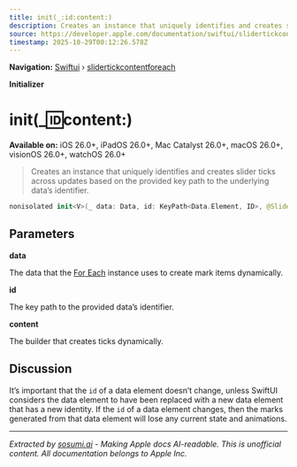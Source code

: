 ```yaml
---
title: init(_:id:content:)
description: Creates an instance that uniquely identifies and creates slider ticks across updates based on the provided key path to the underlying data’s identifier.
source: https://developer.apple.com/documentation/swiftui/slidertickcontentforeach/init(_:id:content:)
timestamp: 2025-10-29T00:12:26.578Z
---
```


**Navigation:** [Swiftui](/documentation/swiftui) › [slidertickcontentforeach](/documentation/swiftui/slidertickcontentforeach)

**Initializer**

# init(_:id:content:)

**Available on:** iOS 26.0+, iPadOS 26.0+, Mac Catalyst 26.0+, macOS 26.0+, visionOS 26.0+, watchOS 26.0+

> Creates an instance that uniquely identifies and creates slider ticks across updates based on the provided key path to the underlying data’s identifier.

```swift
nonisolated init<V>(_ data: Data, id: KeyPath<Data.Element, ID>, @SliderTickBuilder<V> content: @escaping (Data.Element) -> Content) where V == Data.Element, Data.Element == Content.Value
```

## Parameters

**data**

The data that the [For Each](/documentation/swiftui/foreach) instance uses to create mark items dynamically.



**id**

The key path to the provided data’s identifier.



**content**

The builder that creates ticks dynamically.



## Discussion

It’s important that the `id` of a data element doesn’t change, unless SwiftUI considers the data element to have been replaced with a new data element that has a new identity. If the `id` of a data element changes, then the marks generated from that data element will lose any current state and animations.

---

*Extracted by [sosumi.ai](https://sosumi.ai) - Making Apple docs AI-readable.*
*This is unofficial content. All documentation belongs to Apple Inc.*
